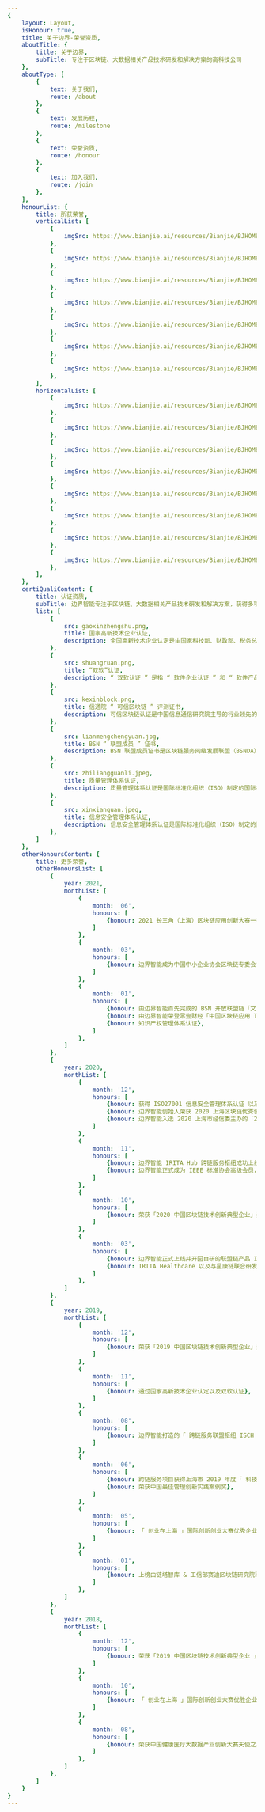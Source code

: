 ```yaml
---
{
    layout: Layout,
    isHonour: true,
    title: 关于边界-荣誉资质,
    aboutTitle: {
        title: 关于边界,
        subTitle: 专注于区块链、大数据相关产品技术研发和解决方案的⾼科技公司
    },
    aboutType: [
        {
            text: 关于我们,
            route: /about
        },
        {
            text: 发展历程,
            route: /milestone
        },
        {
            text: 荣誉资质,
            route: /honour
        },
        {
            text: 加入我们,
            route: /join
        },
    ],
    honourList: {
        title: 所获荣誉,
        verticalList: [
            {
                imgSrc: https://www.bianjie.ai/resources/Bianjie/BJHOME-IMAGE/honor/honor1-1.png
            },
            {
                imgSrc: https://www.bianjie.ai/resources/Bianjie/BJHOME-IMAGE/honor/honor1-2.png
            },
            {
                imgSrc: https://www.bianjie.ai/resources/Bianjie/BJHOME-IMAGE/honor/honor1-4.jpeg
            },
            {
                imgSrc: https://www.bianjie.ai/resources/Bianjie/BJHOME-IMAGE/honor/honor1-5.jpeg
            },
            {
                imgSrc: https://www.bianjie.ai/resources/Bianjie/BJHOME-IMAGE/honor/honor1-6.jpeg
            },
            {
                imgSrc: https://www.bianjie.ai/resources/Bianjie/BJHOME-IMAGE/honor/honor1-7.jpeg
            },
            {
                imgSrc: https://www.bianjie.ai/resources/Bianjie/BJHOME-IMAGE/honor/honor1-8.jpeg
            },
        ],
        horizontalList: [
            {
                imgSrc: https://www.bianjie.ai/resources/Bianjie/BJHOME-IMAGE/honor/honor2-1.jpeg
            },
            {
                imgSrc: https://www.bianjie.ai/resources/Bianjie/BJHOME-IMAGE/honor/honor2-2.jpeg
            },
            {
                imgSrc: https://www.bianjie.ai/resources/Bianjie/BJHOME-IMAGE/honor/honor2-3.jpeg
            },
            {
                imgSrc: https://www.bianjie.ai/resources/Bianjie/BJHOME-IMAGE/honor/honor2-4.jpeg
            },
            {
                imgSrc: https://www.bianjie.ai/resources/Bianjie/BJHOME-IMAGE/honor/honor2-5.jpeg
            },
            {
                imgSrc: https://www.bianjie.ai/resources/Bianjie/BJHOME-IMAGE/honor/honor2-6.png
            },
            {
                imgSrc: https://www.bianjie.ai/resources/Bianjie/BJHOME-IMAGE/honor/honor2-7.png
            },
            {
                imgSrc: https://www.bianjie.ai/resources/Bianjie/BJHOME-IMAGE/honor/honor2-8.webp
            },
        ],
    },
    certiQualiContent: {
        title: 认证资质,
        subTitle: 边界智能专注于区块链、大数据相关产品技术研发和解决方案，获得多项认证证书和权威资质,
        list: [
            {
                src: gaoxinzhengshu.png,
                title: 国家高新技术企业认证,
                description: 全国高新技术企业认定是由国家科技部、财政部、税务总局主导，综合评估企业的核心自主知识产权、科技成果转化能力、研究开发的组织管理水平、成长性指标等多项指标认证结果。获得该项认证代表边界智能已经进入国家高新技术企业行列。
            },
            {
                src: shuangruan.png,
                title: “双软”认证,
                description: “ 双软认证 ” 是指 “ 软件企业认证 ” 和 “ 软件产品认证 ”，取得双软认证说明边界智能的核心关键技术和软件开发能力获得了权威部门认可，边界智能在区块链、大数据相关产品的技术研发方面自主知识产权丰富，可更好的服务于客户。
            },
            {
                src: kexinblock.png,
                title: 信通院 “ 可信区块链 ” 评测证书,
                description: 可信区块链认证是中国信息通信研究院主导的行业领先的区块链产品评测体系，该评测体系有严格的测试指标和审核机制，权威、公正、可信度高。边界智能现为可信区块链推进计划（TBI）理事成员单位。
            },
            {
                src: lianmengchengyuan.jpg,
                title: BSN “ 联盟成员 ” 证书,
                description: BSN 联盟成员证书是区块链服务网络发展联盟（BSNDA）开发者委员会颁发的资质证书。边界智能作为 BSN 的联盟成员之一，在联盟链技术研发和实现层面已获得业界权威机构认可。
            },
            {
                src: zhiliangguanli.jpeg,
                title: 质量管理体系认证,
                description: 质量管理体系认证是国际标准化组织（ISO）制定的国际标准，通过该项认证表明边界智能在各项管理体系上已达到了国际标准，能向客户交付合格且质量保证的产品。
            },
            {
                src: xinxianquan.jpeg,
                title: 信息安全管理体系认证,
                description: 信息安全管理体系认证是国际标准化组织（ISO）制定的国际标准，通过该项认证表明边界智能在信息安全管理层面达到了国际标准，可有效保护信息资源安全，保护信息化进程健康、有序、可持续发展。
            },
        ]
    },
    otherHonoursContent: {
        title: 更多荣誉,
        otherHonoursList: [
            {
                year: 2021,
                monthList: [
                    {
                        month: '06',
                        honours: [
                            {honour: 2021 长三角（上海）区块链应用创新大赛一等奖},
                        ]
                    },
                    {
                        month: '03',
                        honours: [
                            {honour: 边界智能成为中国中小企业协会区块链专委会常务理事单位，创始人曹恒当选常务理事会主席},
                        ]
                    },
                    {
                        month: '01',
                        honours: [
                            {honour: 由边界智能首先完成的 BSN 开放联盟链「文昌链」正式首批上线},
                            {honour: 由边界智能荣登零壹财经「中国区块链应用 TOP30 企业」榜单},
                            {honour: 知识产权管理体系认证},
                        ]
                    },
                ]
            },
            {
                year: 2020,
                monthList: [
                    {
                        month: '12',
                        honours: [
                            {honour: 获得 ISO27001 信息安全管理体系认证 以及 ISO9001 质量管理体系认证},
                            {honour: 边界智能创始人荣获 2020 上海区块链优秀创业者奖},
                            {honour: 边界智能入选 2020 上海市经信委主办的「2020 上海最具投资潜力 50 佳创业企业」},
                        ]
                    },
                    {
                        month: '11',
                        honours: [
                            {honour: 边界智能 IRITA Hub 跨链服务枢纽成功上线 BSN 平台，以支撑 BSN 环境中异构应用链之间的跨链访问与操作},
                            {honour: 边界智能正式成为 IEEE 标准协会高级会员，并参与区块链跨链互操作等相关领域的标准制定},
                        ]
                    },
                    {
                        month: '10',
                        honours: [
                            {honour: 荣获「2020 中国区块链技术创新典型企业」奖项},
                        ]
                    },
                    {
                        month: '03',
                        honours: [
                            {honour: 边界智能正式上线并开园自研的联盟链产品 IRITA（Inter-Realm Industry Trust Alliance IRITA）},
                            {honour: IRITA Healthcare 以及与星康链联合研发的区块链电子处方共享平台同时入驻中国信通院 “ 数字健康资源供给对接平台 ”},
                        ]
                    },
                ]
            },
            {
                year: 2019,
                monthList: [
                    {
                        month: '12',
                        honours: [
                            {honour: 荣获「2019 中国区块链技术创新典型企业」奖项},
                        ]
                    },
                    {
                        month: '11',
                        honours: [
                            {honour: 通过国家高新技术企业认定以及双软认证},
                        ]
                    },
                    {
                        month: '08',
                        honours: [
                            {honour: 边界智能打造的「 跨链服务联盟枢纽 ISCH 」，荣获 2019 中国优秀区块链解决方案},
                        ]
                    },
                    {
                        month: '06',
                        honours: [
                            {honour: 跨链服务项目获得上海市 2019 年度「 科技创新行动计划 」 科技型中小企业技术创新资金支持},
                            {honour: 荣获中国最佳管理创新实践案例奖},
                        ]
                    },
                    {
                        month: '05',
                        honours: [
                            {honour: 「 创业在上海 」国际创新创业大赛优秀企业奖},
                        ]
                    },
                    {
                        month: '01',
                        honours: [
                            {honour: 上榜由链塔智库 & 工信部赛迪区块链研究院联合发布的《中国区块链企业百强榜》},
                        ]
                    },
                ]
            },
            {
                year: 2018,
                monthList: [
                    {
                        month: '12',
                        honours: [
                            {honour: 荣获「2019 中国区块链技术创新典型企业 」奖项},
                        ]
                    },
                    {
                        month: '10',
                        honours: [
                            {honour: 「 创业在上海 」国际创新创业大赛优胜企业奖},
                        ]
                    },
                    {
                        month: '08',
                        honours: [
                            {honour: 荣获中国健康医疗大数据产业创新大赛天使之星组冠军以及 TMT 数据组一等奖},
                        ]
                    },
                ]
            },
        ]
    }
}
---
```


